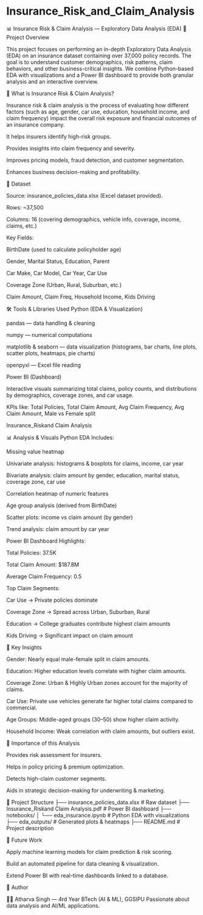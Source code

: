 # Insurance_Risk_and_Claim_Analysis
📊 Insurance Risk & Claim Analysis — Exploratory Data Analysis (EDA)
📌 Project Overview

This project focuses on performing an in-depth Exploratory Data Analysis (EDA) on an insurance dataset containing over 37,000 policy records. The goal is to understand customer demographics, risk patterns, claim behaviors, and other business-critical insights.
We combine Python-based EDA with visualizations and a Power BI dashboard to provide both granular analysis and an interactive overview.

🏦 What is Insurance Risk & Claim Analysis?

Insurance risk & claim analysis is the process of evaluating how different factors (such as age, gender, car use, education, household income, and claim frequency) impact the overall risk exposure and financial outcomes of an insurance company.

It helps insurers identify high-risk groups.

Provides insights into claim frequency and severity.

Improves pricing models, fraud detection, and customer segmentation.

Enhances business decision-making and profitability.

📂 Dataset

Source: insurance_policies_data.xlsx (Excel dataset provided).

Rows: ~37,500

Columns: 16 (covering demographics, vehicle info, coverage, income, claims, etc.)

Key Fields:

BirthDate (used to calculate policyholder age)

Gender, Marital Status, Education, Parent

Car Make, Car Model, Car Year, Car Use

Coverage Zone (Urban, Rural, Suburban, etc.)

Claim Amount, Claim Freq, Household Income, Kids Driving

🛠 Tools & Libraries Used
Python (EDA & Visualization)

pandas — data handling & cleaning

numpy — numerical computations

matplotlib & seaborn — data visualization (histograms, bar charts, line plots, scatter plots, heatmaps, pie charts)

openpyxl — Excel file reading

Power BI (Dashboard)

Interactive visuals summarizing total claims, policy counts, and distributions by demographics, coverage zones, and car usage.

KPIs like: Total Policies, Total Claim Amount, Avg Claim Frequency, Avg Claim Amount, Male vs Female split

Insurance_Riskand Claim Analysis

📊 Analysis & Visuals
Python EDA Includes:

Missing value heatmap

Univariate analysis: histograms & boxplots for claims, income, car year

Bivariate analysis: claim amount by gender, education, marital status, coverage zone, car use

Correlation heatmap of numeric features

Age group analysis (derived from BirthDate)

Scatter plots: income vs claim amount (by gender)

Trend analysis: claim amount by car year

Power BI Dashboard Highlights:

Total Policies: 37.5K

Total Claim Amount: $187.8M

Average Claim Frequency: 0.5

Top Claim Segments:

Car Use → Private policies dominate

Coverage Zone → Spread across Urban, Suburban, Rural

Education → College graduates contribute highest claim amounts

Kids Driving → Significant impact on claim amount

🚀 Key Insights

Gender: Nearly equal male-female split in claim amounts.

Education: Higher education levels correlate with higher claim amounts.

Coverage Zone: Urban & Highly Urban zones account for the majority of claims.

Car Use: Private use vehicles generate far higher total claims compared to commercial.

Age Groups: Middle-aged groups (30–50) show higher claim activity.

Household Income: Weak correlation with claim amounts, but outliers exist.

📌 Importance of this Analysis

Provides risk assessment for insurers.

Helps in policy pricing & premium optimization.

Detects high-claim customer segments.

Aids in strategic decision-making for underwriting & marketing.

📂 Project Structure
├── insurance_policies_data.xlsx   # Raw dataset
├── Insurance_Riskand Claim Analysis.pdf  # Power BI dashboard
├── notebooks/
│   └── eda_insurance.ipynb        # Python EDA with visualizations
├── eda_outputs/                   # Generated plots & heatmaps
├── README.md                      # Project description

🔮 Future Work

Apply machine learning models for claim prediction & risk scoring.

Build an automated pipeline for data cleaning & visualization.

Extend Power BI with real-time dashboards linked to a database.

📌 Author

👨‍💻 Atharva Singh — 4rd Year BTech (AI & ML), GGSIPU
Passionate about data analysis and  AI/ML applications.
